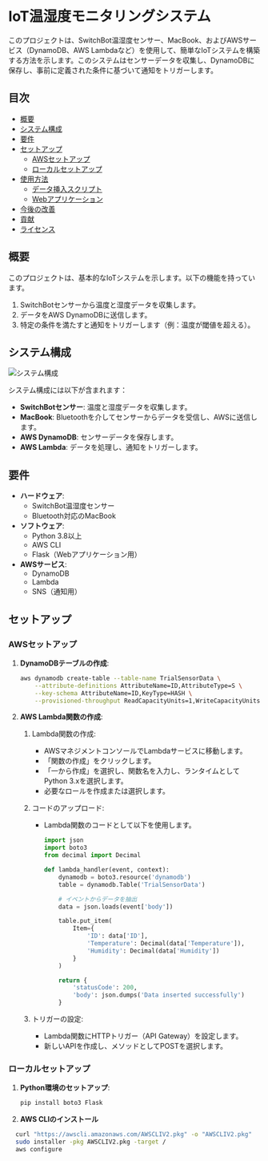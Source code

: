 # IoT温湿度モニタリングシステム

このプロジェクトは、SwitchBot温湿度センサー、MacBook、およびAWSサービス（DynamoDB、AWS Lambdaなど）を使用して、簡単なIoTシステムを構築する方法を示します。このシステムはセンサーデータを収集し、DynamoDBに保存し、事前に定義された条件に基づいて通知をトリガーします。

## 目次

- [概要](#概要)
- [システム構成](#システム構成)
- [要件](#要件)
- [セットアップ](#セットアップ)
  - [AWSセットアップ](#awsセットアップ)
  - [ローカルセットアップ](#ローカルセットアップ)
- [使用方法](#使用方法)
  - [データ挿入スクリプト](#データ挿入スクリプト)
  - [Webアプリケーション](#webアプリケーション)
- [今後の改善](#今後の改善)
- [貢献](#貢献)
- [ライセンス](#ライセンス)

## 概要

このプロジェクトは、基本的なIoTシステムを示します。以下の機能を持っています。
1. SwitchBotセンサーから温度と湿度データを収集します。
2. データをAWS DynamoDBに送信します。
3. 特定の条件を満たすと通知をトリガーします（例：温度が閾値を超える）。

## システム構成

![システム構成](./architecture_diagram.png)

システム構成には以下が含まれます：
- **SwitchBotセンサー**: 温度と湿度データを収集します。
- **MacBook**: Bluetoothを介してセンサーからデータを受信し、AWSに送信します。
- **AWS DynamoDB**: センサーデータを保存します。
- **AWS Lambda**: データを処理し、通知をトリガーします。

## 要件

- **ハードウェア**:
  - SwitchBot温湿度センサー
  - Bluetooth対応のMacBook
- **ソフトウェア**:
  - Python 3.8以上
  - AWS CLI
  - Flask（Webアプリケーション用）
- **AWSサービス**:
  - DynamoDB
  - Lambda
  - SNS（通知用）

## セットアップ

### AWSセットアップ

1. **DynamoDBテーブルの作成**:
   ```sh
   aws dynamodb create-table --table-name TrialSensorData \
       --attribute-definitions AttributeName=ID,AttributeType=S \
       --key-schema AttributeName=ID,KeyType=HASH \
       --provisioned-throughput ReadCapacityUnits=1,WriteCapacityUnits=1
   ```
2. **AWS Lambda関数の作成**:

   1. Lambda関数の作成:
      - AWSマネジメントコンソールでLambdaサービスに移動します。
      - 「関数の作成」をクリックします。
      - 「一から作成」を選択し、関数名を入力し、ランタイムとしてPython 3.xを選択します。
      - 必要なロールを作成または選択します。

   2. コードのアップロード:
      - Lambda関数のコードとして以下を使用します。
        ```python
        import json
        import boto3
        from decimal import Decimal

        def lambda_handler(event, context):
            dynamodb = boto3.resource('dynamodb')
            table = dynamodb.Table('TrialSensorData')

            # イベントからデータを抽出
            data = json.loads(event['body'])

            table.put_item(
                Item={
                    'ID': data['ID'],
                    'Temperature': Decimal(data['Temperature']),
                    'Humidity': Decimal(data['Humidity'])
                }
            )

            return {
                'statusCode': 200,
                'body': json.dumps('Data inserted successfully')
            }
        ```

   3. トリガーの設定:
      - Lambda関数にHTTPトリガー（API Gateway）を設定します。
      - 新しいAPIを作成し、メソッドとしてPOSTを選択します。

### ローカルセットアップ

1. **Python環境のセットアップ**:
   ```sh
   pip install boto3 Flask 
   ```

2. **AWS CLIのインストール**
  ```sh
    curl "https://awscli.amazonaws.com/AWSCLIV2.pkg" -o "AWSCLIV2.pkg"
    sudo installer -pkg AWSCLIV2.pkg -target /
    aws configure
  ```



